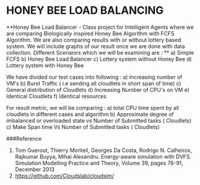 # HONEY BEE LOAD BALANCING
**Honey Bee Load Balancer - Class project for Intelligent Agents where we are comparing Biologically inspired Honey Bee Algorithm with FCFS Algorithm. We are also comparing results with or without lottery based system. We will include graphs of our result once we are done with data collection. Different Scenaiors which we will be examining are : **
a) Simple FCFS
b) Honey Bee Load Balancer
c) Lottery system without Honey Bee
d) Lottery system with Honey Bee

We have divided our test cases into following : 
a) Increasing number of VM's
b) Burst Traffic ( i.e sending all cloudlets in short span of time)
c) General distribution of Cloudlets
d) Increasing Number of CPU's on VM
e) Identical Cloudlets
f) Identical resources

For result metric, we will be comparing : 
a) total CPU time spent by all cloudlets in different cases and algorithm
b) Approximate degree of imbalanced or overloaded state vs Number of Submitted tasks ( Cloudlets)
c) Make Span time Vs Number of Submitted tasks ( Cloudlets)

###Reference
1. Tom Guerout, Thierry Monteil, Georges Da Costa, Rodrigo N. Calheiros, Rajkumar Buyya, Mihai Alexandru. Energy-aware simulation with DVFS. Simulation Modelling Practice and Theory, Volume 39, pages 76-91, December 2013
2. https://github.com/Cloudslab/cloudsim/